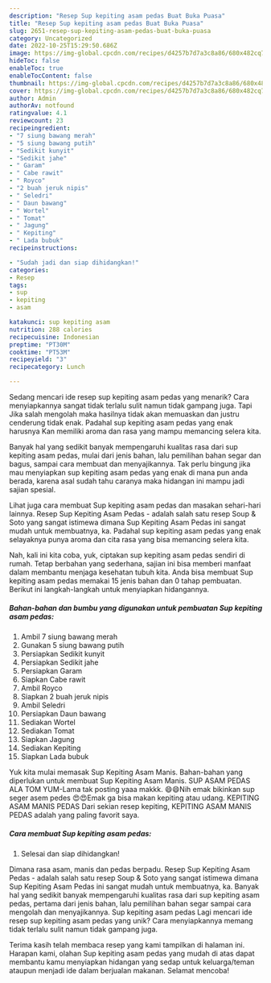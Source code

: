 ```yaml
---
description: "Resep Sup kepiting asam pedas Buat Buka Puasa"
title: "Resep Sup kepiting asam pedas Buat Buka Puasa"
slug: 2651-resep-sup-kepiting-asam-pedas-buat-buka-puasa
category: Uncategorized
date: 2022-10-25T15:29:50.686Z
image: https://img-global.cpcdn.com/recipes/d4257b7d7a3c8a86/680x482cq70/sup-kepiting-asam-pedas-foto-resep-utama.jpg
hideToc: false
enableToc: true
enableTocContent: false
thumbnail: https://img-global.cpcdn.com/recipes/d4257b7d7a3c8a86/680x482cq70/sup-kepiting-asam-pedas-foto-resep-utama.jpg
cover: https://img-global.cpcdn.com/recipes/d4257b7d7a3c8a86/680x482cq70/sup-kepiting-asam-pedas-foto-resep-utama.jpg
author: Admin
authorAv: notfound
ratingvalue: 4.1
reviewcount: 23
recipeingredient:
- "7 siung bawang merah"
- "5 siung bawang putih"
- "Sedikit kunyit"
- "Sedikit jahe"
- " Garam"
- " Cabe rawit"
- " Royco"
- "2 buah jeruk nipis"
- " Seledri"
- " Daun bawang"
- " Wortel"
- " Tomat"
- " Jagung"
- " Kepiting"
- " Lada bubuk"
recipeinstructions:

- "Sudah jadi dan siap dihidangkan!"
categories:
- Resep
tags:
- sup
- kepiting
- asam

katakunci: sup kepiting asam 
nutrition: 288 calories
recipecuisine: Indonesian
preptime: "PT30M"
cooktime: "PT53M"
recipeyield: "3"
recipecategory: Lunch

---
```



Sedang mencari ide resep sup kepiting asam pedas yang menarik? Cara menyiapkannya sangat tidak terlalu sulit namun tidak gampang juga. Tapi Jika salah mengolah maka hasilnya tidak akan memuaskan dan justru cenderung tidak enak. Padahal sup kepiting asam pedas yang enak harusnya Kan memiliki aroma dan rasa yang mampu memancing selera kita.


Banyak hal yang sedikit banyak mempengaruhi kualitas rasa dari sup kepiting asam pedas, mulai dari jenis bahan, lalu pemilihan bahan segar dan bagus, sampai cara membuat dan menyajikannya. Tak perlu bingung jika mau menyiapkan sup kepiting asam pedas yang enak di mana pun anda berada, karena asal sudah tahu caranya maka hidangan ini mampu jadi sajian spesial.

Lihat juga cara membuat Sup kepiting asam pedas dan masakan sehari-hari lainnya. Resep Sup Kepiting Asam Pedas - adalah salah satu resep Soup &amp; Soto yang sangat istimewa dimana Sup Kepiting Asam Pedas ini sangat mudah untuk membuatnya, ka. Padahal sup kepiting asam pedas yang enak selayaknya punya aroma dan cita rasa yang bisa memancing selera kita.


Nah, kali ini kita coba, yuk, ciptakan sup kepiting asam pedas sendiri di rumah. Tetap berbahan yang sederhana, sajian ini bisa memberi manfaat dalam membantu menjaga kesehatan tubuh kita. Anda bisa membuat Sup kepiting asam pedas memakai 15 jenis bahan dan 0 tahap pembuatan. Berikut ini langkah-langkah untuk menyiapkan hidangannya.

<!--inarticleads1-->

##### Bahan-bahan dan bumbu yang digunakan untuk pembuatan Sup kepiting asam pedas:

1. Ambil 7 siung bawang merah
1. Gunakan 5 siung bawang putih
1. Persiapkan Sedikit kunyit
1. Persiapkan Sedikit jahe
1. Persiapkan  Garam
1. Siapkan  Cabe rawit
1. Ambil  Royco
1. Siapkan 2 buah jeruk nipis
1. Ambil  Seledri
1. Persiapkan  Daun bawang
1. Sediakan  Wortel
1. Sediakan  Tomat
1. Siapkan  Jagung
1. Sediakan  Kepiting
1. Siapkan  Lada bubuk


Yuk kita mulai memasak Sup Kepiting Asam Manis. Bahan-bahan yang diperlukan untuk membuat Sup Kepiting Asam Manis. SUP ASAM PEDAS ALA TOM YUM-Lama tak posting yaaa makkk. 😄😄Nih emak bikinkan sup seger asem pedes 😍😍Emak ga bisa makan kepiting atau udang. KEPITING ASAM MANIS PEDAS Dari sekian resep kepiting, KEPITING ASAM MANIS PEDAS adalah yang paling favorit saya. 

<!--inarticleads2-->

##### Cara membuat Sup kepiting asam pedas:


1. Selesai dan siap dihidangkan!

Dimana rasa asam, manis dan pedas berpadu. Resep Sup Kepiting Asam Pedas - adalah salah satu resep Soup &amp; Soto yang sangat istimewa dimana Sup Kepiting Asam Pedas ini sangat mudah untuk membuatnya, ka. Banyak hal yang sedikit banyak mempengaruhi kualitas rasa dari sup kepiting asam pedas, pertama dari jenis bahan, lalu pemilihan bahan segar sampai cara mengolah dan menyajikannya. Sup kepiting asam pedas Lagi mencari ide resep sup kepiting asam pedas yang unik? Cara menyiapkannya memang tidak terlalu sulit namun tidak gampang juga. 

Terima kasih telah membaca resep yang kami tampilkan di halaman ini. Harapan kami, olahan Sup kepiting asam pedas yang mudah di atas dapat membantu kamu menyiapkan hidangan yang sedap untuk keluarga/teman ataupun menjadi ide dalam berjualan makanan. Selamat mencoba!
